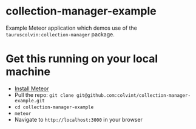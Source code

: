 # collection-manager-example
Example Meteor application which demos use of the `tauruscolvin:collection-manager` package.

# Get this running on your local machine

- [Install Meteor](https://www.meteor.com/install)
- Pull the repo: `git clone git@github.com:colvint/collection-manager-example.git`
- `cd collection-manager-example`
- `meteor`
- Navigate to `http://localhost:3000` in your browser
